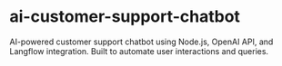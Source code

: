 # ai-customer-support-chatbot
AI-powered customer support chatbot using Node.js, OpenAI API, and Langflow integration. Built to automate user interactions and queries.

